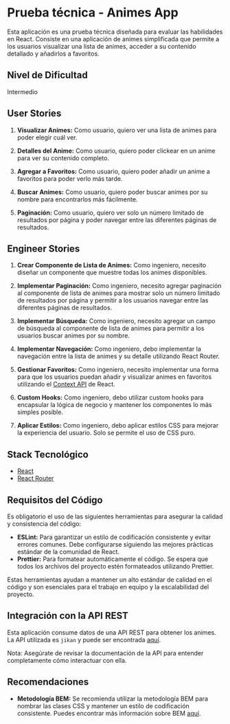 # Prueba técnica - Animes App

Esta aplicación es una prueba técnica diseñada para evaluar las habilidades en React. Consiste en una aplicación de animes simplificada que permite a los usuarios visualizar una lista de animes, acceder a su contenido detallado y añadirlos a favoritos.

## Nivel de Dificultad

Intermedio

## User Stories

1. **Visualizar Animes:** Como usuario, quiero ver una lista de animes para poder elegir cuál ver.

2. **Detalles del Anime:** Como usuario, quiero poder clickear en un anime para ver su contenido completo.

3. **Agregar a Favoritos:** Como usuario, quiero poder añadir un anime a favoritos para poder verlo más tarde.

4. **Buscar Animes:** Como usuario, quiero poder buscar animes por su nombre para encontrarlos más fácilmente.

5. **Paginación:** Como usuario, quiero ver solo un número limitado de resultados por página y poder navegar entre las diferentes páginas de resultados.


## Engineer Stories

1. **Crear Componente de Lista de Animes:** Como ingeniero, necesito diseñar un componente que muestre todas los animes disponibles.

2. **Implementar Paginación:** Como ingeniero, necesito agregar paginación al componente de lista de animes para mostrar solo un número limitado de resultados por página y permitir a los usuarios navegar entre las diferentes páginas de resultados.

3. **Implementar Búsqueda:** Como ingeniero, necesito agregar un campo de búsqueda al componente de lista de animes para permitir a los usuarios buscar animes por su nombre.

4. **Implementar Navegación:** Como ingeniero, debo implementar la navegación entre la lista de animes y su detalle utilizando React Router.

5. **Gestionar Favoritos:** Como ingeniero, necesito implementar una forma para que los usuarios puedan añadir y visualizar animes en favoritos utilizando el [Context API](https://react.dev/reference/react/useContext) de React.

6. **Custom Hooks:** Como ingeniero, debo utilizar custom hooks para encapsular la lógica de negocio y mantener los componentes lo más simples posible.

7. **Aplicar Estilos:** Como ingeniero, debo aplicar estilos CSS para mejorar la experiencia del usuario. Solo se permite el uso de CSS puro.

## Stack Tecnológico

- [React](https://reactjs.org/)
- [React Router](https://reactrouter.com/)

## Requisitos del Código

Es obligatorio el uso de las siguientes herramientas para asegurar la calidad y consistencia del código:

- **ESLint:** Para garantizar un estilo de codificación consistente y evitar errores comunes. Debe configurarse siguiendo las mejores prácticas estándar de la comunidad de React.
- **Prettier:** Para formatear automáticamente el código. Se espera que todos los archivos del proyecto estén formateados utilizando Prettier.

Estas herramientas ayudan a mantener un alto estándar de calidad en el código y son esenciales para el trabajo en equipo y la escalabilidad del proyecto.

## Integración con la API REST

Esta aplicación consume datos de una API REST para obtener los animes. La API utilizada es `jikan` y puede ser encontrada [aquí](https://docs.api.jikan.moe/).

Nota: Asegúrate de revisar la documentación de la API para entender completamente cómo interactuar con ella.

## Recomendaciones

- **Metodología BEM:** Se recomienda utilizar la metodología BEM para nombrar las clases CSS y mantener un estilo de codificación consistente. Puedes encontrar más información sobre BEM [aquí](http://getbem.com/naming/).
